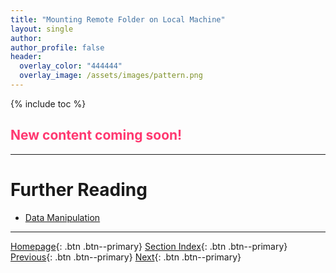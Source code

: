 ```yaml
---
title: "Mounting Remote Folder on Local Machine"
layout: single
author:
author_profile: false
header:
  overlay_color: "444444"
  overlay_image: /assets/images/pattern.png
---
```


{% include toc %}

## <span style="color: #ff3870;">New content coming soon!</span>







___
# Further Reading
* [Data Manipulation](../02-DATA-MANIPULATION/01-data-manipulation)

___

[Homepage](../../index.md){: .btn  .btn--primary}
[Section Index](../00-DataParsing-LandingPage){: .btn  .btn--primary}
[Previous](03-2-tutorial-view-pdf-files-x11){: .btn  .btn--primary}
[Next](../02-DATA-MANIPULATION/01-data-manipulation){: .btn  .btn--primary}

